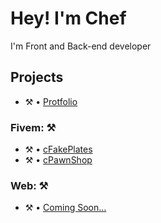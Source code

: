 # Hey! I'm Chef

I'm Front and Back-end developer

## Projects
- ⚒️ • [Protfolio](https://cheffivem.fr)
### Fivem: ⚒️
- ⚒️ • [cFakePlates](http://projects.cheffivem.fr/project/fivem/cFakePlates)
- ⚒️ • [cPawnShop](http://projects.cheffivem.fr/project/fivem/cPawnShop)

### Web: ⚒️
- ⚒️ • [Coming Soon...](http://projects.cheffivem.fr/project/web/cSoon)
